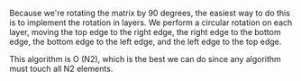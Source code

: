 Because we're rotating the matrix by 90 degrees, the easiest way to do this is to implement the rotation in 
layers. We perform a circular rotation on each layer, moving the top edge to the right edge, the right edge 
to the bottom edge, the bottom edge to the left edge, and the left edge to the top edge.


This algorithm is O (N2), which is the best we can do since any algorithm must touch all N2 elements. 
